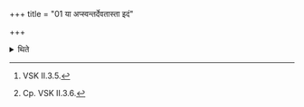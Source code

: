 +++
title = "01 या अप्स्वन्तर्देवतास्ता इदं"

+++

<details><summary>थिते</summary>

1. With yā apsvantar devatāḥ...[^1] having gulped (the Prāśitra-portion of the sacrificial bread) along with water, then having sipped water, with ghasīnā me...[^2] the Brahman touches the region of his navel.  

[^1]: VSK II.3.5.  

[^2]: Cp. VSK II.3.6.
</details>
